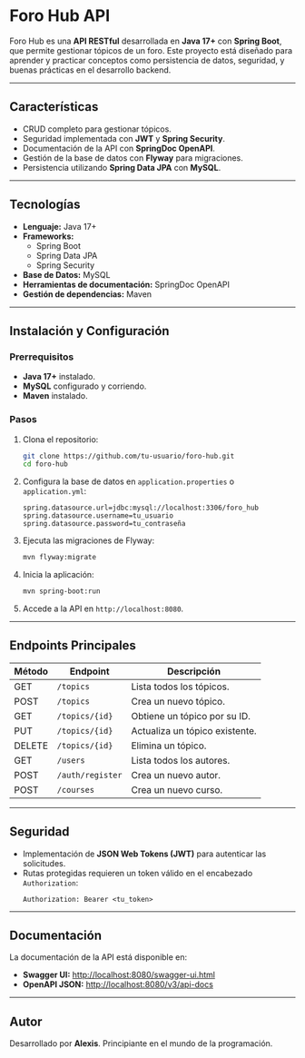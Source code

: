 # Foro Hub API

Foro Hub es una **API RESTful** desarrollada en **Java 17+** con **Spring Boot**, que permite gestionar tópicos de un foro. Este proyecto está diseñado para aprender y practicar conceptos como persistencia de datos, seguridad, y buenas prácticas en el desarrollo backend.

---

## Características

- CRUD completo para gestionar tópicos.
- Seguridad implementada con **JWT** y **Spring Security**.
- Documentación de la API con **SpringDoc OpenAPI**.
- Gestión de la base de datos con **Flyway** para migraciones.
- Persistencia utilizando **Spring Data JPA** con **MySQL**.

---

## Tecnologías

- **Lenguaje:** Java 17+
- **Frameworks:**
  - Spring Boot
  - Spring Data JPA
  - Spring Security
- **Base de Datos:** MySQL
- **Herramientas de documentación:** SpringDoc OpenAPI
- **Gestión de dependencias:** Maven

---

## Instalación y Configuración

### Prerrequisitos
- **Java 17+** instalado.
- **MySQL** configurado y corriendo.
- **Maven** instalado.

### Pasos

1. Clona el repositorio:
   ```bash
   git clone https://github.com/tu-usuario/foro-hub.git
   cd foro-hub
   ```

2. Configura la base de datos en `application.properties` o `application.yml`:
   ```properties
   spring.datasource.url=jdbc:mysql://localhost:3306/foro_hub
   spring.datasource.username=tu_usuario
   spring.datasource.password=tu_contraseña
   ```

3. Ejecuta las migraciones de Flyway:
   ```bash
   mvn flyway:migrate
   ```

4. Inicia la aplicación:
   ```bash
   mvn spring-boot:run
   ```

5. Accede a la API en `http://localhost:8080`.

---

## Endpoints Principales

| Método | Endpoint               | Descripción                           |
|--------|------------------------|---------------------------------------|
| GET    | `/topics`              | Lista todos los tópicos.              |
| POST   | `/topics`              | Crea un nuevo tópico.                 |
| GET    | `/topics/{id}`         | Obtiene un tópico por su ID.          |
| PUT    | `/topics/{id}`         | Actualiza un tópico existente.        |
| DELETE | `/topics/{id}`         | Elimina un tópico.                    |
| GET    | `/users`               | Lista todos los autores.              |
| POST   | `/auth/register`       | Crea un nuevo autor.                  |
| POST   | `/courses`             | Crea un nuevo curso.                  |

---

## Seguridad

- Implementación de **JSON Web Tokens (JWT)** para autenticar las solicitudes.
- Rutas protegidas requieren un token válido en el encabezado `Authorization`:
  ```http
  Authorization: Bearer <tu_token>
  ```

---

## Documentación

La documentación de la API está disponible en:

- **Swagger UI:** [http://localhost:8080/swagger-ui.html](http://localhost:8080/swagger-ui.html)
- **OpenAPI JSON:** [http://localhost:8080/v3/api-docs](http://localhost:8080/v3/api-docs)

---

## Autor

Desarrollado por **Alexis**. Principiante en el mundo de la programación.
